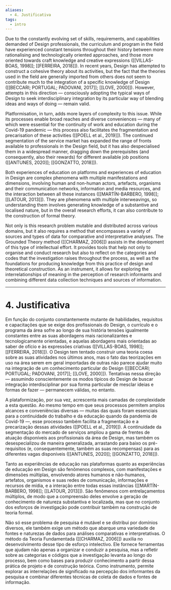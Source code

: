 ```yaml
---
aliases:
  - 4. Justificativa
tags:
  - intro
---
```

Due to the constantly evolving set of skills, requirements, and capabilities demanded of Design professionals, the curriculum and program in the field have experienced constant tensions throughout their history between more rationalising and technologically oriented approaches, and those more oriented towards craft knowledge and creative expressions ([[VILLAS-BOAS, 1998]]; [[FERREIRA, 2018]]). In recent years, Design has attempted to construct a cohesive theory about its activities, but the fact that the theories used in the field are generally imported from others does not seem to contribute much to the integration of a specific knowledge of Design ([[BECCARI; PORTUGAL; PADOVANI, 2017]]; [[LOVE, 2000]]). However, attempts in this direction — consciously adopting the typical ways of Design to seek interdisciplinary integration by its particular way of blending ideas and ways of doing — remain valid.

Platformisation, in turn, adds more layers of complexity to this issue. While its processes enable broad reaches and diverse conveniences — many of which were essential for the continuity of work and education during the Covid-19 pandemic — this process also facilitates the fragmentation and precarisation of these activities ([[POELL et al., 2019]]). The continued segmentation of the service market has expanded the range of fronts available to professionals in the Design field, but it has also despecialised them in a widespread manner, dragging down the prerequisites (and consequently, also their rewards) for different available job positions ([[ANTUNES, 2020]]; [[GONZATTO, 2018]]).

Both experiences of education on platforms and experiences of education in Design are complex phenomena with multiple manifestations and dimensions, involving human and non-human actors, artefacts, organisms and their communication networks, information and media resources, and the interaction between all these instances ([[MARTÍN-BARBERO, 1998]]; [[LATOUR, 2013]]). They are phenomena with multiple interweavings, so understanding them involves generating knowledge of a substantive and localised nature, but in the overall research efforts, it can also contribute to the construction of formal theory.

Not only is this research problem mutable and distributed across various domains, but it also requires a method that encompasses a variety of sources and types of data for comparative and interpretative analyses. The Grounded Theory method ([[CHARMAZ, 2006]]) assists in the development of this type of intellectual effort. It provides tools that help not only to organise and conduct research but also to reflect on the categories and codes that the investigation raises throughout the process, as well as the foundations for producing knowledge from this practice of design and theoretical construction. As an instrument, it allows for exploring the interrelationships of meaning in the perception of research informants and combining different data collection techniques and sources of information.

---
# 4. Justificativa
Em função do conjunto constantemente mutante de habilidades, requisitos e capacitações que se exige dos profissionais do Design, o currículo e o programa da área sofre ao longo de sua história tensões igualmente constantes entre as suas abordagens mais racionalizantes e tecnologicamente orientadas, e aquelas abordagens mais orientadas ao saber de ofício e às expressões criativas ([[VILLAS-BOAS, 1998]]; [[FERREIRA, 2018]]). O Design tem tentado construir uma teoria coesa sobre as suas atividades nos últimos anos, mas o fato das teorizações em uso na área serem em geral importadas de outras não parece ajudar muito na integração de um conhecimento particular do Design ([[BECCARI; PORTUGAL; PADOVANI, 2017]]; [[LOVE, 2000]]). Tentativas nessa direção — assumindo conscientemente os modos típicos do Design de buscar integração interdisciplinar por sua forma particular de mesclar ideias e formas de fazer — permanecem válidas, no entanto.

A plataformização, por sua vez, acrescenta mais camadas de complexidade a esta questão. Ao mesmo tempo em que seus processos permitem amplos alcances e conveniências diversas — muitas das quais foram essenciais para a continuidade do trabalho e da educação quando da pandemia de Covid-19 —, esse processo também facilita a fragmentação e a precarização dessas atividades ([[POELL et al., 2019]]). A continuidade da segmentação do mercado de serviços ampliou a gama de frentes de atuação disponíveis aos profissionais da área de Design, mas também os desespecializou de maneira generalizada, arrastando para baixo os pré-requisitos (e, consequentemente, também as suas recompensas) para as diferentes vagas disponíveis ([[ANTUNES, 2020]]; [[GONZATTO, 2018]]).

Tanto as experiências de educação nas plataformas quanto as experiências de educação em Design são fenômenos complexos, com manifestações e dimensões múltiplas, envolvendo atores humanos e não-humanos, artefatos, organismos e suas redes de comunicação, informações e recursos de mídia, e a interação entre todas essas instâncias ([[MARTÍN-BARBERO, 1998]]; [[LATOUR, 2013]]). São fenômenos com entrelaçamentos múltiplos, de modo que a compreensão deles envolve a geração de conhecimento de natureza substantiva e localizada, mas que no conjunto dos esforços de investigação pode contribuir também na construção de teoria formal.

Não só esse problema de pesquisa é mutável e se distribui por domínios diversos, ele também exige um método que abarque uma variedade de fontes e naturezas de dados para análises comparativas e interpretativas. O método da Teoria Fundamentada ([[CHARMAZ, 2006]]) auxilia no desenvolvimento desse tipo de esforço intelectivo. Ele fornece ferramentas que ajudam não apenas a organizar e conduzir a pesquisa, mas a refletir sobre as categorias e códigos que a investigação levanta ao longo do processo, bem como bases para produzir conhecimento a partir dessa prática de projeto e de construção teórica. Como instrumento, permite explorar as interrelações de significado na percepção dos informantes da pesquisa e combinar diferentes técnicas de coleta de dados e fontes de informação.